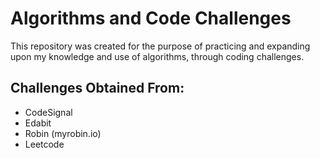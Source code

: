 # Algorithms and Code Challenges
This repository was created for the purpose of practicing and expanding upon my knowledge and use of algorithms, through coding challenges.

## Challenges Obtained From:
- CodeSignal
- Edabit
- Robin (myrobin.io)
- Leetcode
